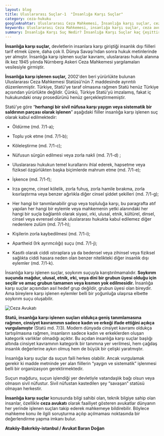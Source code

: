 ```yaml
---
layout: blog
title: Uluslararası Suçlar-1  "İnsanlığa Karşı Suçlar" 
category: ceza-hukuku
googleAnahtar: Uluslararası Ceza Mahkemesi, İnsanlığa karşı suçlar, ceza avukatı, avukat, ataköy avukat, bakırköy avukat, istanbul avukat, ağır ceza avukatı
keywords: Uluslararası Ceza Mahkemesi, insanlığa karşı suçlar, ceza avukatı, avukat, ağır ceza avukatı, ataköy avukat, bakırköy avukat, istanbul avukatı 
summary: İnsanlığa Karşı Suç Nedir? İnsanlığa Karşı Suçlar kaç Çeşittir? Uluslararası Ceza Mahkemesi'nin İnsanlığa Karşı Suçları Yargı Yetkisi
---
```


**İnsanlığa karşı suçlar,** devletlerin insanlara karşı giriştiği insanlık dışı fiilleri tarif etmek üzere, daha çok II. Dünya Savaşı’ndan sonra hukuk metinlerinde yer almıştır. İnsanlığa karşı işlenen suçlar kavramı, uluslararası hukuk alanına ilk kez 1945 yılında Nürnberg Askeri Ceza Mahkemesi yargılamaları vesilesiyle girmiştir. 

**İnsanlığa karşı işlenen suçlar,** 2002'den beri yürürlükte bulunan Uluslararası Ceza Mahkemesi Statüsü’nün 7. maddesinde ayrıntılı düzenlenmiştir. Türkiye, Statü'ye taraf olmasına rağmen Statü henüz Türkiye açısından yürürlükte değildir. Çünkü, Türkiye Statü'yü imzalamış, fakat iç hukukundaki onay prosedürünü henüz gerçekleştirmemiştir. 

Statü’ye göre “**herhangi bir sivil nüfusa karşı yaygın veya sistematik bir saldırının parçası olarak işlenen**” aşağıdaki fiiller insanlığa karşı işlenen suç olarak kabul edilmektedir: 

* Öldürme (md. 7/1-a);

* Toplu yok etme (md. 7/1-b); 

* Köleleştirme (md. 7/1-c); 

* Nüfusun sürgün edilmesi veya zorla nakli (md. 7/1-d) ;   

* Uluslararası hukukun temel kurallarını ihlal ederek, hapsetme veya fiziksel özgürlükten başka biçimlerde mahrum etme (md. 7/1-e);  

* İşkence (md. 7/1-f); 

* Irza geçme, cinsel kölelik, zorla fuhuş, zorla hamile bırakma, zorla kısırlaştırma veya benzer ağırlıkla diğer cinsel şiddet şekilleri (md. 7/1-g); 

* Her hangi bir tanımlanabilir grup veya topluluğa karşı, bu paragrafta atıf yapılan her hangi bir eylemle veya mahkemenin yetki alanındaki her hangi bir suçla bağlantılı olarak siyasi, ırki, ulusal, etnik, kültürel, dinsel, cinsel veya evrensel olarak uluslararası hukukta kabul edilemez diğer nedenlere zulüm (md. 7/1-h); 

* Kişilerin zorla kaybedilmesi (md. 7/1-i);  

* Apartheid (Irk ayrımcılığı) suçu (md. 7/1-j);  

* Kasıtlı olarak ciddi ıstıraplara ya da bedensel veya zihinsel veya fiziksel sağlıkta ciddi hasara neden olan benzer nitelikteki diğer insanlık dışı eylemler (md. 7/1-k). 

İnsanlığa karşı işlenen suçlar, soykırım suçuyla karıştırılmamalıdır. **Soykırım suçunda mağdur, ulusal, etnik, ırki, veya dini bir grubun üyesi olduğu için seçilir ve amaç grubun tamamen veya kısmen yok edilmesidir.** İnsanlığa karşı suçlar açısından asıl hedef grup değildir, grubun üyesi olan bireydir. Ama bireylere karşı işlenen eylemler belli bir yoğunluğa ulaşırsa elbette soykırım suçu oluşabilir. 

![Ceza Avukatı](https://camo.githubusercontent.com/117b62d3d019eeabd9da3389f4e3a553ed31878b/687474703a2f2f692e68697a6c69726573696d2e636f6d2f4e5734706c352e6a7067 "Ceza Avukatı")

**Statü, insanlığa karşı işlenen suçları oldukça geniş tanımlamasına rağmen, cinsiyet kavramının sadece kadın ve erkeği ifade ettiğini açıkça vurgulamıştır** (Statü md. 7/3). Modern dünyada cinsiyet kavramı oldukça tartışılmasına rağmen, insanların sadece kadın ve erkeklerden oluşan kategorik varlıklar olmadığı açıktır. Bu açıdan insanlığa karşı suçlar başlığı altında cinsiyet kavramının kategorik bir tanımına yer verilmesi, hem çağdaş insanlık değerlerine aykırı olmuş hem de büyük bir çelişki yaratmıştır.  

İnsanlığa karşı suçlar da suçun faili herkes olabilir. Ancak vurgulamak gerekir ki madde metninde yer alan fiillerin “yaygın ve sistematik” işlenmesi belli bir organizasyon gerektirmektedir. 

Suçun mağduru, suçun işlendiği yer devletiyle vatandaşlık bağı olsun veya olmasın sivil nüfustur. Sivil nüfustan kastedilen şey “savaşan” statüsü olmayan herkestir.

**İnsanlığa karşı suçlar** konusunda bilgi sahibi olan, teknik bilgiye sahip olan insanlar, özellikle **ceza avukatı** olarak faailiyet gösteren avukatlar dünyanın her yerinde işlenen suçları takip ederek mahkemeye bildirebilir. Böylece mahkeme konu ile ilgili soruşturma açılıp açılmaması noktasında bir değerlendirme yapma imkanı bulur.

**Ataköy-Bakırköy-istanbul / Avukat Baran Doğan**
